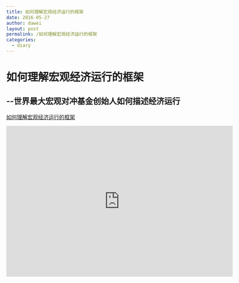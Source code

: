 ```yaml
---
title: 如何理解宏观经济运行的框架
date: 2016-05-27
author: dawei
layout: post
permalink: /如何理解宏观经济运行的框架
categories:
  - diary
---
```



如何理解宏观经济运行的框架
=============

--世界最大宏观对冲基金创始人如何描述经济运行
-------


[如何理解宏观经济运行的框架](/uploads/理解宏观经济运行的框架.pdf)

<iframe src="http://v.qq.com/iframe/player.html?vid=k0409gt2bib"  width="600" height="400" frameBorder="0" allowfullscreen=""></iframe>

